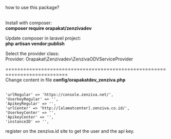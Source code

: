 how to use this package?<br /><br />

Install with composer:<br />
<b>composer require orapakat/zenzivadev</b><br />

Update composer in laravel project:<br />
<b>php artisan vendor:publish</b><br />

Select the provider class: <br />
Provider: Orapakat\Zenzivadev\ZenzivaODVServiceProvider<br />

===========================================================================<br />
Change content in file <b>config/orapakatdev_zenziva.php</b><br /><br />

    'urlRegular' => 'https://console.zenziva.net/',
    'UserkeyRegular' => '',
    'ApikeyRegular' => '',
    'urlCenter' => 'http://[alamatcenter].zenziva.co.id/',
    'UserkeyCenter' => '',
    'ApikeyCenter' => '',
    'instanceID' => '',
    
register on the zenziva.id site to get the user and the api key.    
